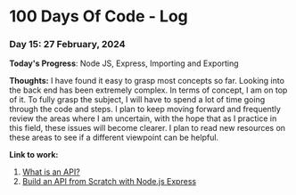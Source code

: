 # 100 Days Of Code - Log

### Day 15: 27 February, 2024 

**Today's Progress**: Node JS, Express, Importing and Exporting

**Thoughts:** I have found it easy to grasp most concepts so far. Looking into the back end has been extremely complex. In terms of concept, I am on top of it. To fully grasp the subject, I will have to spend a lot of time going through the code and steps. I plan to keep moving forward and frequently review the areas where I am uncertain, with the hope that as I practice in this field, these issues will become clearer. I plan to read new resources on these areas to see if a different viewpoint can be helpful.

**Link to work:** 
1. [What is an API?](https://www.youtube.com/watch?v=s7wmiS2mSXY&t=2s)
2. [Build an API from Scratch with Node.js Express](https://www.youtube.com/watch?v=-MTSQjw5DrM)